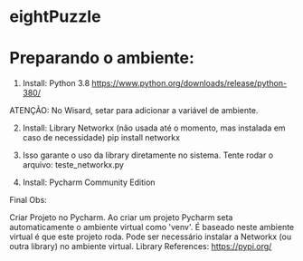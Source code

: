 # eightPuzzle
# Preparando o ambiente:

1) Install: Python 3.8
https://www.python.org/downloads/release/python-380/

ATENÇÃO: No Wisard, setar para adicionar a variável de ambiente. 

2) Install: Library Networkx (não usada até o momento, mas instalada em caso de necessidade)
pip install networkx

3) Isso garante o uso da library diretamente no sistema.
Tente rodar o arquivo: teste_networkx.py

4) Install: Pycharm Community Edition

Final Obs:

Criar Projeto no Pycharm. 
Ao criar um projeto Pycharm seta automaticamente o ambiente virtual como 'venv'.
É baseado neste ambiente virtual é que este projeto roda.
Pode ser necessário instalar a Networkx (ou outra library) no ambiente virtual.
Library References: https://pypi.org/
